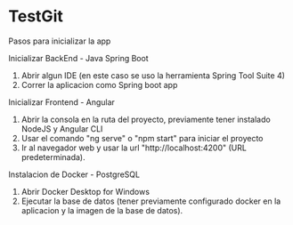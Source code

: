 # TestGit
 Pasos para inicializar la app

Inicializar BackEnd - Java Spring Boot

1. Abrir algun IDE (en este caso se uso la herramienta Spring Tool Suite 4)
2. Correr la aplicacion como Spring boot app 


Inicializar Frontend - Angular

1. Abrir la consola en la ruta del proyecto, previamente tener instalado NodeJS y Angular CLI
2. Usar el comando "ng serve" o "npm start" para iniciar el proyecto
3. Ir al navegador web y usar la url "http://localhost:4200" (URL predeterminada).

Instalacion de Docker - PostgreSQL

1. Abrir Docker Desktop for Windows
2. Ejecutar la base de datos (tener previamente configurado docker en la aplicacion y la imagen de la base de datos).
